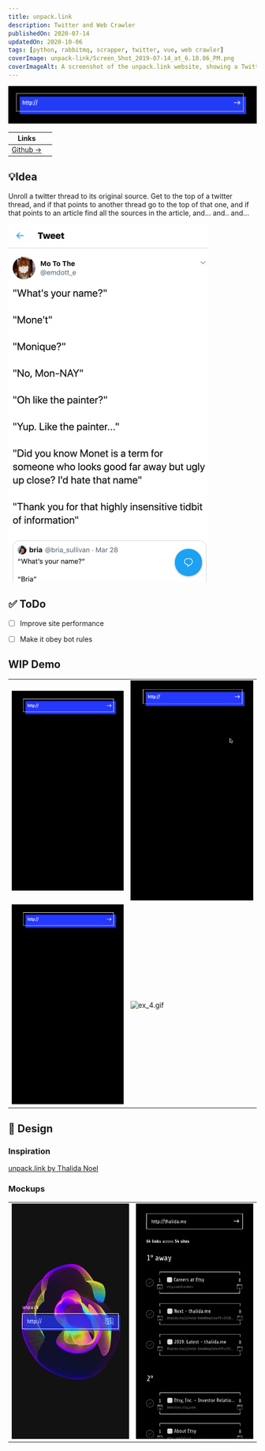 ```yaml
---
title: unpack.link
description: Twitter and Web Crawler
publishedOn: 2020-07-14
updatedOn: 2020-10-06
tags: [python, rabbitmq, scrapper, twitter, vue, web crawler]
coverImage: unpack-link/Screen_Shot_2019-07-14_at_6.10.06_PM.png
coverImageAlt: A screenshot of the unpack.link website, showing a Twitter thread and its sources
---
```


![Screen Shot 2019-07-14 at 6.10.06 PM.png](unpack-link/Screen_Shot_2019-07-14_at_6.10.06_PM.png)

| Links | |
| ------ | ------- |
| [Github →](https://github.com/thalida/unpack.link) | |


## 💡Idea

Unroll a twitter thread to its original source. Get to the top of a twitter thread, and if that points to another thread go to the top of that one, and if that points to an article find all the sources in the article, and... and.. and...

![nested_tweets_try4_shorter.gif](unpack-link/nested_tweets_try4_shorter.gif)


## ✅ ToDo

- [ ]  Improve site performance
- [ ]  Make it obey bot rules


## WIP Demo

| | |
| ------ | ------- |
| ![ex_1.gif](unpack-link/ex_1.gif) | ![ex_2.gif](unpack-link/ex_2.gif) |
| ![ex_3.gif](unpack-link/ex_3.gif) | ![ex_4.gif](unpack-link/ex_4.gif) |


## 🎨 Design


### Inspiration

[unpack.link by Thalida Noel](https://dribbble.com/thalida/collections/1735010-unpack-link)


### Mockups

| | |
| ------ | ------- |
| ![Home - Dark Gray.png](unpack-link/Home_-_Dark_Gray.png) | ![Results.png](unpack-link/Results.png) |
